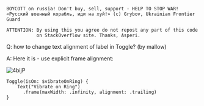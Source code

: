 ```
BOYCOTT on russia! Don't buy, sell, support - HELP TO STOP WAR!
«Русский военный корабль, иди на хуй!» (c) Grybov, Ukrainian Frontier Guard

ATTENTION: By using this you agree do not repost any part of this code
           on StackOverflow site. Thanks, Asperi.
```

Q: how to change text alignment of label in Toggle? (by mallow)

A: Here it is - use explicit frame alignment:

![4bijP](https://user-images.githubusercontent.com/62171579/167362497-6ae58c74-54b9-4018-aad2-a2282e1f0e8d.png)

    Toggle(isOn: $vibrateOnRing) {
        Text("Vibrate on Ring")
          .frame(maxWidth: .infinity, alignment: .trailing)
    }

